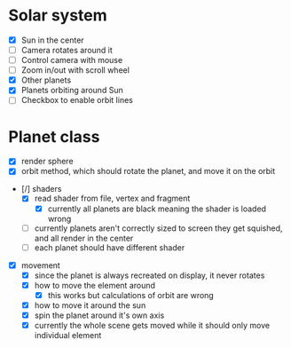 # Solar system
- [x] Sun in the center
- [ ] Camera rotates around it
- [ ] Control camera with mouse
- [ ] Zoom in/out with scroll wheel
- [x] Other planets
- [x] Planets orbiting around Sun
- [ ] Checkbox to enable orbit lines

# Planet class
- [x] render sphere
- [x] orbit method, which should rotate the planet, and move it on the orbit
- [/] shaders
	- [x] read shader from file, vertex and fragment
		- [x] currently all planets are black
		meaning the shader is loaded wrong
	- [ ] currently planets aren't correctly sized to screen
	they get squished, and all render in the center
	- [ ] each planet should have different shader
- [x] movement
	- [x] since the planet is always recreated on display, it never rotates
	- [x] how to move the element around
		- [x] this works but calculations of orbit are wrong
	- [x] how to move it around the sun
	- [x] spin the planet around it's own axis
	- [x] currently the whole scene gets moved
	while it should only move individual element
